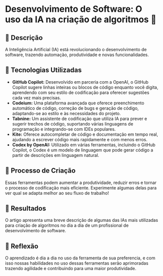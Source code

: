 # Desenvolvimento de Software: O uso da IA na criação de algoritmos 🌌

## 📒 Descrição
A Inteligência Artificial (IA) está revolucionando o desenvolvimento de software, trazendo automação, produtividade e novas funcionalidades.

## 🤖 Tecnologias Utilizadas
- **GitHub Copilot:** Desenvolvido em parceria com a OpenAI, o GitHub Copilot sugere linhas inteiras ou blocos de código enquanto você digita, aprendendo com seu estilo de codificação para oferecer sugestões cada vez mais precisas.
- **Codeium:** Uma plataforma avançada que oferece preenchimento automático de código, correção de bugs e geração de código, adaptando-se ao estilo e às necessidades do projeto.
- **Tabnine:** Um assistente de codificação que utiliza IA para prever e sugerir trechos de código, suportando várias linguagens de programação e integrando-se com IDEs populares.
- **Kite:** Oferece autocompletar de código e documentação em tempo real, ajudando a escrever código mais rapidamente e com menos erros.
- **Codex by OpenAI:** Utilizado em várias ferramentas, incluindo o GitHub Copilot, o Codex é um modelo de linguagem que pode gerar código a partir de descrições em linguagem natural.

## 🧐 Processo de Criação
Essas ferramentas podem aumentar a produtividade, reduzir erros e tornar o processo de codificação mais eficiente. Experimente algumas delas para ver qual se adapta melhor ao seu fluxo de trabalho! 

## 🚀 Resultados
O artigo apresenta uma breve descrição de algumas das IAs mais utilizadas para criação de algoritmos no dia a dia de um profissional de desenvolvimento de software.

## 💭 Reflexão
O aprendizado é dia a dia no uso da ferramenta de sua preferencia, e com isso nossas habilidades no uso dessas ferramentas serão aprimoradas trazendo agilidade e contribuindo para uma maior produtividade.
